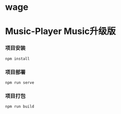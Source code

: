 # wage

# Music-Player Music升级版

### 项目安装
```
npm install
```

### 项目部署
```
npm run serve
```

### 项目打包
```
npm run build
```
